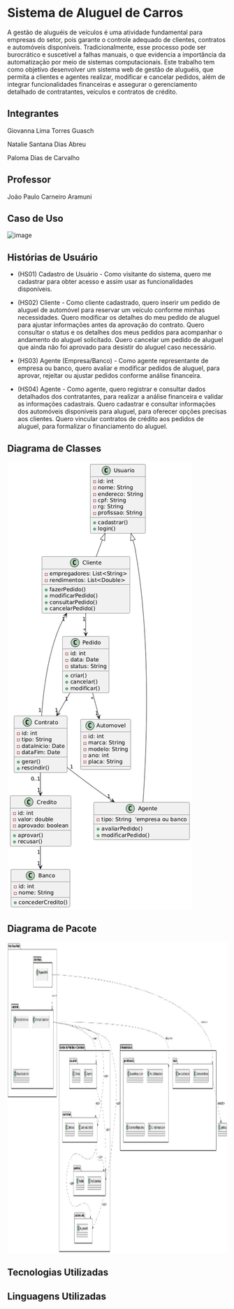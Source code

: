 # Sistema de Aluguel de Carros

A gestão de aluguéis de veículos é uma atividade fundamental para empresas do setor, pois garante o controle adequado de clientes, contratos e automóveis disponíveis. Tradicionalmente, esse processo pode ser burocrático e suscetível a falhas manuais, o que evidencia a importância da automatização por meio de sistemas computacionais. Este trabalho tem como objetivo desenvolver um sistema web de gestão de aluguéis, que permita a clientes e agentes realizar, modificar e cancelar pedidos, além de integrar funcionalidades financeiras e assegurar o gerenciamento detalhado de contratantes, veículos e contratos de crédito.

## Integrantes
Giovanna Lima Torres Guasch

Natalie Santana Dias Abreu

Paloma Dias de Carvalho

## Professor
João Paulo Carneiro Aramuni

## Caso de Uso

<img width="1063" height="711" alt="image" src="https://github.com/user-attachments/assets/4c5003a6-6666-4ace-8e82-6ee670969898" />

## Histórias de Usuário

* (HS01) Cadastro de Usuário - Como visitante do sistema, quero me cadastrar para obter acesso e assim usar as funcionalidades disponíveis.
* (HS02) Cliente - Como cliente cadastrado, quero inserir um pedido de aluguel de automóvel para reservar um veículo conforme minhas necessidades.
                   Quero modificar os detalhes do meu pedido de aluguel para ajustar informações antes da aprovação do contrato.
                   Quero consultar o status e os detalhes dos meus pedidos para acompanhar o andamento do aluguel solicitado.
                   Quero cancelar um pedido de aluguel que ainda não foi aprovado para desistir do aluguel caso necessário.

* (HS03) Agente (Empresa/Banco) - Como agente representante de empresa ou banco, quero avaliar e modificar pedidos de aluguel, para aprovar, rejeitar ou ajustar pedidos conforme análise financeira.

* (HS04) Agente - Como agente, quero registrar e consultar dados detalhados dos contratantes, para realizar a análise financeira e validar as informações cadastrais.
                   Quero cadastrar e consultar informações dos automóveis disponíveis para aluguel, para oferecer opções precisas aos clientes.
                   Quero vincular contratos de crédito aos pedidos de aluguel, para formalizar o financiamento do aluguel.

## Diagrama de Classes
<img  alt="image" src="https://github.com/natalie313/Sistema-de-Aluguel-de-Carros/blob/main/01.%20Documenta%C3%A7%C3%A3o/Diagrama%20.jpg" />

## Diagrama de Pacote

<img width="1047" height="711" alt="image" src="https://github.com/natalie313/Sistema-de-Aluguel-de-Carros/blob/main/01.%20Documenta%C3%A7%C3%A3o/Diagrama%20de%20pacotes.jpg" />

## Tecnologias Utilizadas


## Linguagens Utilizadas
